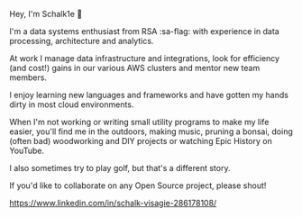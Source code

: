 Hey, I'm Schalk1e :wave:

I'm a data systems enthusiast from RSA :sa-flag: with experience in data processing, architecture and analytics.

At work I manage data infrastructure and integrations, look for efficiency (and cost!) gains in our various AWS clusters
and mentor new team members.

I enjoy learning new languages and frameworks and have gotten my hands dirty in most cloud environments.

When I'm not working or writing small utility programs to make my life easier, you'll find me in the outdoors,
making music, pruning a bonsai, doing (often bad) woodworking and DIY projects or watching Epic History on YouTube.

I also sometimes try to play golf, but that's a different story.

If you'd like to collaborate on any Open Source project, please shout!

https://www.linkedin.com/in/schalk-visagie-286178108/
